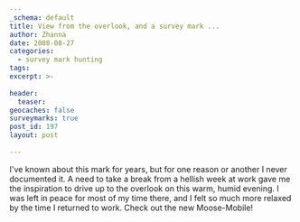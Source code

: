 ```yaml
---
_schema: default
title: View from the overlook, and a survey mark ...
author: Zhanna
date: 2008-08-27
categories:
  - survey mark hunting  
tags:
excerpt: >- 
  
header:
  teaser:
geocaches: false
surveymarks: true
post_id: 197
layout: post
   
---
```


I've known about this mark for years, but for one reason or another I never documented it.  A need to take a break from a hellish week at work gave me the inspiration to drive up to the overlook on this warm, humid evening.  I was left in peace for most of my time there, and I felt so much more relaxed by the time I returned to work.  Check out the new Moose-Mobile!
